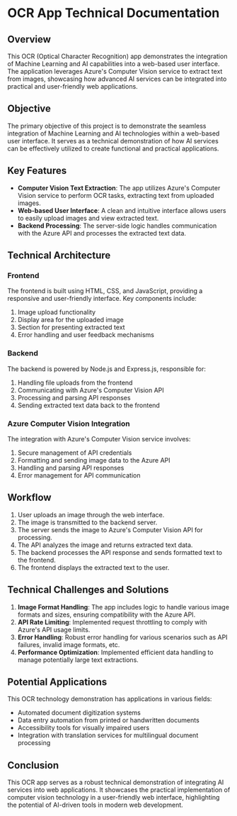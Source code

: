 # OCR App Technical Documentation

## Overview

This OCR (Optical Character Recognition) app demonstrates the integration of Machine Learning and AI capabilities into a web-based user interface. The application leverages Azure's Computer Vision service to extract text from images, showcasing how advanced AI services can be integrated into practical and user-friendly web applications.

## Objective

The primary objective of this project is to demonstrate the seamless integration of Machine Learning and AI technologies within a web-based user interface. It serves as a technical demonstration of how AI services can be effectively utilized to create functional and practical applications.

## Key Features

- **Computer Vision Text Extraction**: The app utilizes Azure's Computer Vision service to perform OCR tasks, extracting text from uploaded images.
- **Web-based User Interface**: A clean and intuitive interface allows users to easily upload images and view extracted text.
- **Backend Processing**: The server-side logic handles communication with the Azure API and processes the extracted text data.

## Technical Architecture

### Frontend

The frontend is built using HTML, CSS, and JavaScript, providing a responsive and user-friendly interface. Key components include:

1. Image upload functionality
2. Display area for the uploaded image
3. Section for presenting extracted text
4. Error handling and user feedback mechanisms

### Backend

The backend is powered by Node.js and Express.js, responsible for:

1. Handling file uploads from the frontend
2. Communicating with Azure's Computer Vision API
3. Processing and parsing API responses
4. Sending extracted text data back to the frontend

### Azure Computer Vision Integration

The integration with Azure's Computer Vision service involves:

1. Secure management of API credentials
2. Formatting and sending image data to the Azure API
3. Handling and parsing API responses
4. Error management for API communication

## Workflow

1. User uploads an image through the web interface.
2. The image is transmitted to the backend server.
3. The server sends the image to Azure's Computer Vision API for processing.
4. The API analyzes the image and returns extracted text data.
5. The backend processes the API response and sends formatted text to the frontend.
6. The frontend displays the extracted text to the user.

## Technical Challenges and Solutions

1. **Image Format Handling**: The app includes logic to handle various image formats and sizes, ensuring compatibility with the Azure API.
2. **API Rate Limiting**: Implemented request throttling to comply with Azure's API usage limits.
3. **Error Handling**: Robust error handling for various scenarios such as API failures, invalid image formats, etc.
4. **Performance Optimization**: Implemented efficient data handling to manage potentially large text extractions.

## Potential Applications

This OCR technology demonstration has applications in various fields:

- Automated document digitization systems
- Data entry automation from printed or handwritten documents
- Accessibility tools for visually impaired users
- Integration with translation services for multilingual document processing

## Conclusion

This OCR app serves as a robust technical demonstration of integrating AI services into web applications. It showcases the practical implementation of computer vision technology in a user-friendly web interface, highlighting the potential of AI-driven tools in modern web development.